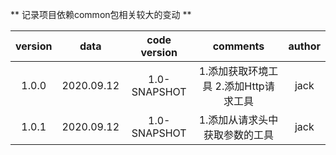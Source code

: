** 记录项目依赖common包相关较大的变动 **

| version |    data    |  code version  | comments | author |
| :-----: |  :-------: |  :----------:  | :------: | :----: |
|  1.0.0  | 2020.09.12 | 1.0-SNAPSHOT | 1.添加获取环境工具  2.添加Http请求工具 | jack |
|  1.0.1  | 2020.09.12 | 1.0-SNAPSHOT | 1.添加从请求头中获取参数的工具 | jack |